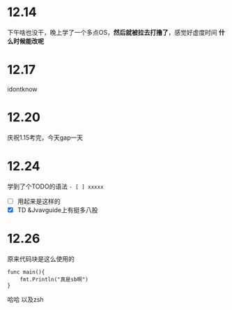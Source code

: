 # 12.14
下午啥也没干，晚上学了一个多点OS，**然后就被拉去打撸了**，感觉好虚度时间
**什么时候能改呢**
# 12.17
idontknow
# 12.20
庆祝1.15考完，今天gap一天
# 12.24
学到了个TODO的语法
`- [ ] xxxxx`
- [ ] 用起来是这样的
- [x] TD
&Jvavguide上有挺多八股
# 12.26
原来代码块是这么使用的
``` Golang
func main(){
	fmt.Println("真是sb啊")
}
```
哈哈
以及zsh
